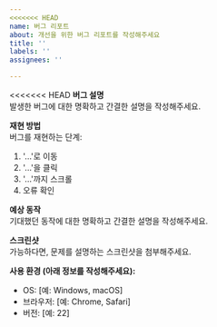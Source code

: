 ```yaml
---
<<<<<<< HEAD
name: 버그 리포트
about: 개선을 위한 버그 리포트를 작성해주세요
title: ''
labels: ''
assignees: ''

---
```


<<<<<<< HEAD
**버그 설명**  
발생한 버그에 대한 명확하고 간결한 설명을 작성해주세요.

**재현 방법**  
버그를 재현하는 단계:  
1. '...'로 이동  
2. '...'을 클릭  
3. '...'까지 스크롤  
4. 오류 확인  

**예상 동작**  
기대했던 동작에 대한 명확하고 간결한 설명을 작성해주세요.

**스크린샷**  
가능하다면, 문제를 설명하는 스크린샷을 첨부해주세요.

**사용 환경 (아래 정보를 작성해주세요):**  
- OS: [예: Windows, macOS]  
- 브라우저: [예: Chrome, Safari]  
- 버전: [예: 22]  
